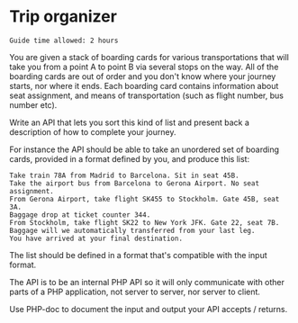 # Trip organizer

`Guide time allowed: 2 hours`

You are given a stack of boarding cards for various transportations that will take you from a point A to point B via several stops on the way. All of the boarding cards are out of order and you don't know where your journey starts, nor where it ends. Each boarding card contains information about seat assignment, and means of transportation (such as flight number, bus number etc).

Write an API that lets you sort this kind of list and present back a description of how to complete your journey.

For instance the API should be able to take an unordered set of boarding cards, provided in a format defined by you, and produce this list:

```
Take train 78A from Madrid to Barcelona. Sit in seat 45B.
Take the airport bus from Barcelona to Gerona Airport. No seat assignment.
From Gerona Airport, take flight SK455 to Stockholm. Gate 45B, seat 3A.
Baggage drop at ticket counter 344.
From Stockholm, take flight SK22 to New York JFK. Gate 22, seat 7B.
Baggage will we automatically transferred from your last leg.
You have arrived at your final destination.
```

The list should be defined in a format that's compatible with the input format. 

The API is to be an internal PHP API so it will only communicate with other parts of a PHP application, not server to server, nor server to client. 

Use PHP-doc to document the input and output your API accepts / returns.
